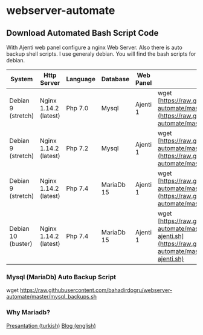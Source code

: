 # webserver-automate

## Download Automated Bash Script Code

With Ajenti web panel configure a nginx Web Server. Also there is auto backup shell scripts. I use generaly debian. You will find the bash scripts for debian.

| System 	  |Http Server |Language 	| Database 	 | Web Panel 	 |Download Command|
|---------- |------------|----------|------------|---------------|----------------|
|Debian 9	(stretch)  |Nginx 1.14.2 (latest)       |Php 7.0   | Mysql      |   Ajenti 1    |wget [https://raw.githubusercontent.com/bahadirdogru/webserver-automate/master/Install_server_debian_9-php7.0.sh](https://raw.githubusercontent.com/bahadirdogru/webserver-automate/master/Install_server_debian_9-php7.0.sh)|
|Debian 9 (stretch)	  |Nginx  1.14.2 (latest)      |Php 7.2   | Mysql      | Ajenti 1      |wget [https://raw.githubusercontent.com/bahadirdogru/webserver-automate/master/debian9-nginx-php7.2-mysql8-ajenti.sh](https://raw.githubusercontent.com/bahadirdogru/webserver-automate/master/debian9-nginx-php7.2-mysql8-ajenti.sh) |
|Debian 9	(stretch)  |Nginx   1.14.2 (latest)     |Php 7.4   | MariaDb 15 | Ajenti 1     |wget [https://raw.githubusercontent.com/bahadirdogru/webserver-automate/master/debian9-php7.4-nginx-mariadb-ajenti.sh](https://raw.githubusercontent.com/bahadirdogru/webserver-automate/master/debian9-php7.4-nginx-mariadb-ajenti.sh) |
|Debian 10	(buster)  |Nginx  1.14.2 (latest)      |Php 7.4   | MariaDb 15 | Ajenti 1      |wget [https://raw.githubusercontent.com/bahadirdogru/webserver-automate/master/debian10-php7.4-nginx-mariadb-ajenti.sh](https://raw.githubusercontent.com/bahadirdogru/webserver-automate/master/debian10-php7.4-nginx-mariadb-ajenti.sh) |

### Mysql (MariaDb) Auto Backup Script
wget https://raw.githubusercontent.com/bahadirdogru/webserver-automate/master/mysql_backups.sh

### Why Mariadb?
[Presantation (turkish)](https://topluluk.ozguryazilim.com.tr/wp-content/sunumlar/mariadb-vs-mysql/#(1))
[Blog (english)](https://kinsta.com/blog/mariadb-vs-mysql/)
